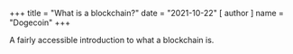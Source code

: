 +++
title = "What is a blockchain?"
date = "2021-10-22"
[ author ]
  name = "Dogecoin"
+++

A fairly accessible introduction to what a blockchain is.
